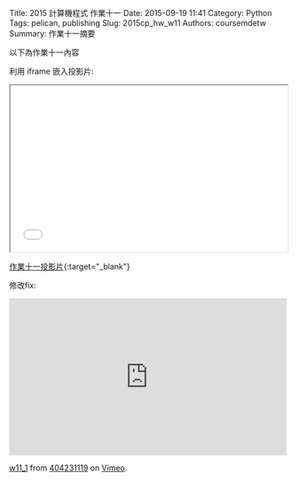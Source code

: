 Title: 2015 計算機程式 作業十一
Date: 2015-09-19 11:41
Category: Python
Tags: pelican, publishing
Slug: 2015cp_hw_w11
Authors: coursemdetw
Summary: 作業十一摘要

以下為作業十一內容

利用 iframe 嵌入投影片:

<iframe src="40423120_cp_w11_p.html" width="500" height="300"></iframe>

[作業十一投影片](40423120_cp_w11_p.html){:target="_blank"}

修改fix:
<iframe src="https://player.vimeo.com/video/147974798" width="500" height="283" frameborder="0" webkitallowfullscreen mozallowfullscreen allowfullscreen></iframe> <p><a href="https://vimeo.com/147974798">w11_1</a> from <a href="https://vimeo.com/user45127671">404231119</a> on <a href="https://vimeo.com">Vimeo</a>.</p>
